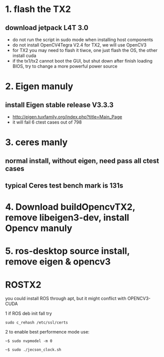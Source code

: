 # 1. flash the TX2
## download jetpack L4T 3.0
* do not run the script in sudo mode when installing host components
* do not install OpenCV4Tegra V2.4 for TX2, we will use OpenCV3
* for TX2 you may need to flash it tiwce, one just flash the OS, the other install cuda
* if the tx1/tx2 cannot boot the GUI, but shut down after finish loading BIOS, try to change a more powerful power source

# 2. Eigen manuly
## install Eigen stable release V3.3.3
* http://eigen.tuxfamily.org/index.php?title=Main_Page
* it will fail 6 ctest cases out of 798

# 3. ceres manly
## normal install, without eigen, need pass all ctest cases
## typical Ceres test bench mark is 131s

# 4. Download buildOpencvTX2, remove libeigen3-dev, install Opencv manuly

# 5. ros-desktop source install, remove eigen & opencv3

# ROSTX2

you could install ROS through apt, but it might conflict with OPENCV3-CUDA

1 if ROS deb init fall try

`sudo c_rehash /etc/ssl/certs`

2 to enable best performence mode use:

`~$ sudo nvpmodel -m 0`

`~$ sudo ./jecson_clock.sh`
